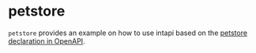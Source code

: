 # petstore

`petstore` provides an example on how to use intapi based on the 
[petstore declaration in OpenAPI](https://github.com/OAI/OpenAPI-Specification/blob/master/examples/v3.0/petstore.yaml).